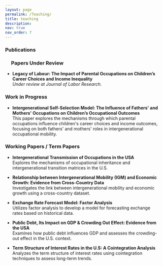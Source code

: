 ```yaml
---
layout: page
permalink: /Teaching/
title: teaching
description:
nav: true
nav_order: 7
---
```


### Publications

###      Papers Under Review

- **Legacy of Labour: The Impact of Parental Occupations on Children’s Career Choices and Income Inequality**\
  *Under review at Journal of Labor Research.*

### Work in Progress

- **Intergenerational Self-Selection Model: The Influence of Fathers' and Mothers' Occupations on Children’s Occupational Outcomes**\
  This paper explores the mechanisms through which parental occupations influence children's career choices and income outcomes, focusing on both fathers' and mothers' roles in intergenerational occupational mobility.

### Working Papers / Term Papers

- **Intergenerational Transmission of Occupations in the USA**\
  Explores the mechanisms of occupational inheritance and intergenerational transition matrices in the U.S.

- **Relationship between Intergenerational Mobility (IGM) and Economic Growth: Evidence from Cross-Country Data**\
  Investigates the link between intergenerational mobility and economic growth using a cross-country dataset.

- **Exchange Rate Forecast Model: Factor Analysis**\
  Utilizes factor analysis to develop a model for forecasting exchange rates based on historical data.

- **Public Debt, Its Impact on GDP & Crowding Out Effect: Evidence from the USA**\
  Examines how public debt influences GDP and assesses the crowding-out effect in the U.S. context.

- **Term Structure of Interest Rates in the U.S: A Cointegration Analysis**\
  Analyzes the term structure of interest rates using cointegration techniques to assess long-term trends.


